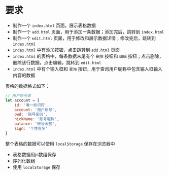 # 要求
- 制作一个 `index.html` 页面，展示表格数据
- 制作一个 `add.html` 页面，用于添加一条数据；添加完后，跳转到 `index.html`
- 制作一个 `edit.html` 页面，用于修改和展示数据详情；修改完后，跳转到 `index.html`
- `index.html` 中有添加按钮，点击跳转到 `add.html` 页面
- `index.html` 的表格中，每条数据末尾有个 `删除` 按钮和 `编辑` 按钮；点击删除，删除该行数据，点击编辑，跳转到 `edit.html`
- `index.html` 中有个输入框和 `查询` 按钮，用于查询用户昵称中包含输入框输入内容的数据

表格的数据格式如下：
```js
// 用户账号表
let account = {
    id: '唯一标识符',
    account: '用户账号',
    pwd: '账号密码',
    nickName: '账号昵称',
    balance: '账号余额',
    sign: '个性签名'
}
```

整个表格的数据可以使用 `localStorage` 保存在浏览器中
- 表格数据用js数组保存
- 序列化数组
- 使用 `localStorage` 保存